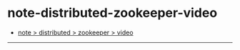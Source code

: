 # note-distributed-zookeeper-video

- [note > distributed > zookeeper > video](https://github.com/zozospider/note/blob/master/distributed/ZooKeeper/ZooKeeper-video.md)

---

